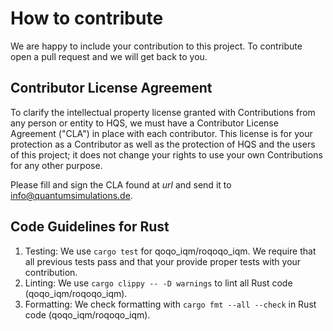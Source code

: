 # How to contribute

We are happy to include your contribution to this project. To contribute open a pull request and we will get back to you.

## Contributor License Agreement

To clarify the intellectual property license granted with Contributions from any person or entity to HQS, we must have a Contributor License Agreement ("CLA") in place with each contributor. This license is for your protection as a Contributor as well as the protection of HQS and the users of this project; it does not change your rights to use your own Contributions for any other purpose.

Please fill and sign the CLA found at *url* and send it to info@quantumsimulations.de.

## Code Guidelines for Rust

1. Testing: We use `cargo test` for qoqo_iqm/roqoqo_iqm. We require that all previous tests pass and that your provide proper tests with your contribution.
2. Linting: We use `cargo clippy -- -D warnings` to lint all Rust code (qoqo_iqm/roqoqo_iqm).
3. Formatting: We check formatting with `cargo fmt --all --check` in Rust code (qoqo_iqm/roqoqo_iqm).
